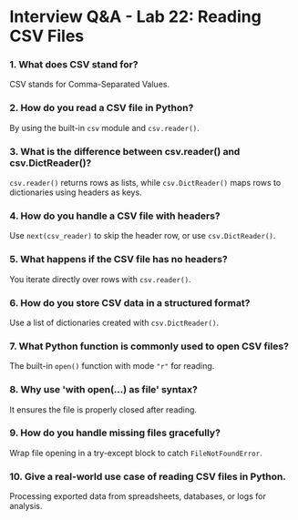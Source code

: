 # Interview Q&A - Lab 22: Reading CSV Files

### 1. What does CSV stand for?
CSV stands for Comma-Separated Values.

### 2. How do you read a CSV file in Python?
By using the built-in `csv` module and `csv.reader()`.

### 3. What is the difference between csv.reader() and csv.DictReader()?
`csv.reader()` returns rows as lists, while `csv.DictReader()` maps rows to dictionaries using headers as keys.

### 4. How do you handle a CSV file with headers?
Use `next(csv_reader)` to skip the header row, or use `csv.DictReader()`.

### 5. What happens if the CSV file has no headers?
You iterate directly over rows with `csv.reader()`.

### 6. How do you store CSV data in a structured format?
Use a list of dictionaries created with `csv.DictReader()`.

### 7. What Python function is commonly used to open CSV files?
The built-in `open()` function with mode `"r"` for reading.

### 8. Why use 'with open(...) as file' syntax?
It ensures the file is properly closed after reading.

### 9. How do you handle missing files gracefully?
Wrap file opening in a try-except block to catch `FileNotFoundError`.

### 10. Give a real-world use case of reading CSV files in Python.
Processing exported data from spreadsheets, databases, or logs for analysis.
